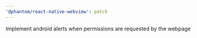 ```yaml
---
'@phantom/react-native-webview': patch
---
```


Implement android alerts when permissions are requested by the webpage
